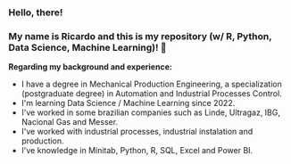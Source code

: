 ### Hello, there! 
### My name is Ricardo and this is my repository (w/ R, Python, Data Science, Machine Learning)! 👋

<b>Regarding my background and experience:</b>
- I have a degree in Mechanical Production Engineering, a specialization (postgraduate degree) in Automation and Industrial Processes Control.
- I'm learning Data Science / Machine Learning since 2022.
- I've worked in some brazilian companies such as Linde, Ultragaz, IBG, Nacional Gas and Messer. 
- I've worked with industrial processes, industrial instalation and production.
- I've knowledge in Minitab, Python, R, SQL, Excel and Power BI.
